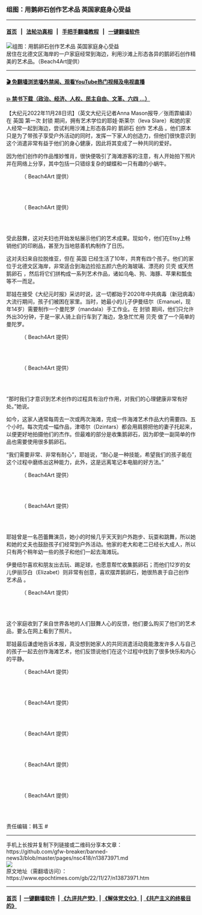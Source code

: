 ### 组图：用鹅卵石创作艺术品 英国家庭身心受益
------------------------

#### [首页](https://github.com/gfw-breaker/banned-news3/blob/master/README.md) &nbsp;&nbsp;|&nbsp;&nbsp; [法轮功真相](https://github.com/begood0513/basic/blob/master/README.md)  &nbsp;&nbsp;|&nbsp;&nbsp; [手把手翻墙教程](https://github.com/gfw-breaker/guides/wiki)  &nbsp;&nbsp;|&nbsp;&nbsp; [一键翻墙软件](https://github.com/gfw-breaker/nogfw/blob/master/README.md)  



<div><img alt="组图：用鹅卵石创作艺术品 英国家庭身心受益" class="attachment-djy_600_400 size-djy_600_400 wp-post-image" src="https://i.epochtimes.com/assets/uploads/2022/11/id13873980-B4A3-600x400.jpeg"/>
<div class="caption">
 居住在北德文区海岸的一户家庭经常到海边，利用沙滩上形态各异的鹅卵石创作精美的艺术品。（Beach4Art提供）
</div></div><hr/>

#### [ 🎬  免翻墙浏览墙外禁闻、观看YouTube热门视频及电视直播](https://github.com/gfw-breaker/HelloWorld)

#### [ 💥  禁书下载（政治、经济、人权、民主自由、文革、六四 ...）](https://github.com/gfw-breaker/books/blob/master/README.md)

<div><p>
 【大纪元2022年11月28日讯】（英文大纪元记者Anna Mason报导／张雨霏编译）在
 <ok href="https://www.epochtimes.com/gb/tag/%E8%8B%B1%E5%9B%BD.html">
  英国
 </ok>
 第一次
 <ok href="https://www.epochtimes.com/gb/tag/%E5%B0%81%E9%94%81.html">
  封锁
 </ok>
 期间，拥有艺术学位的耶娃‧斯莱尔（Ieva Slare）和她的家人经常一起到海边，尝试利用沙滩上形态各异的
 <ok href="https://www.epochtimes.com/gb/tag/%E9%B9%85%E5%8D%B5%E7%9F%B3.html">
  鹅卵石
 </ok>
 创作
 <ok href="https://www.epochtimes.com/gb/tag/%E8%89%BA%E6%9C%AF%E5%93%81.html">
  艺术品
 </ok>
 。他们原本只是为了带孩子享受户外活动的同时，发挥一下家人的创造力，但他们很快意识到这个消遣非常有益于他们的身心健康，因此将其变成了一种共同的爱好。
</p>
<p>
 因为他们创作的作品惟妙惟肖，很快便吸引了海滩游客的注意，有人开始拍下照片并在网络上分享，其中包括一只错综复杂的蝴蝶和一只有趣的小蜗牛。
</p>
<figure aria-describedby="caption-attachment-13873986" class="wp-caption aligncenter" id="attachment_13873986" style="width: 450px">
 <ok href="https://i.epochtimes.com/assets/uploads/2022/11/id13873986-B4A10.jpeg" target="_blank">
  <img alt="" class="wp-image-13873986" src="https://i.epochtimes.com/assets/uploads/2022/11/id13873986-B4A10.jpeg"/>
 </ok>
 <br/><figcaption class="wp-caption-text" id="caption-attachment-13873986">
  （
  <ok href="https://www.facebook.com/profile.php?id=100065379493149">
   Beach4Art
  </ok>
  提供）
 </figcaption><br/>
</figure><br/>
<figure aria-describedby="caption-attachment-13873983" class="wp-caption aligncenter" id="attachment_13873983" style="width: 450px">
 <ok href="https://i.epochtimes.com/assets/uploads/2022/11/id13873983-B4A6.jpeg" target="_blank">
  <img alt="" class="wp-image-13873983" src="https://i.epochtimes.com/assets/uploads/2022/11/id13873983-B4A6.jpeg"/>
 </ok>
 <br/><figcaption class="wp-caption-text" id="caption-attachment-13873983">
  （
  <ok href="https://www.facebook.com/profile.php?id=100065379493149">
   Beach4Art
  </ok>
  提供）
 </figcaption><br/>
</figure><br/>
<p>
 受此鼓舞，这对夫妇也开始发帖展示他们的艺术成果。现如今，他们在Etsy上畅销他们的印刷品，甚至为当地慈善机构制作了日历。
</p>
<p>
 这对夫妇来自拉脱维亚，但在
 <ok href="https://www.epochtimes.com/gb/tag/%E8%8B%B1%E5%9B%BD.html">
  英国
 </ok>
 已经生活了10年，共育有四个孩子。他们的家位于北德文区海岸，非常适合到海边捡拾五颜六色的海玻璃、漂亮的
 <ok href="https://www.epochtimes.com/gb/tag/%E8%B4%9D%E5%A3%B3.html">
  贝壳
 </ok>
 或天然
 <ok href="https://www.epochtimes.com/gb/tag/%E9%B9%85%E5%8D%B5%E7%9F%B3.html">
  鹅卵石
 </ok>
 ，然后将它们拼构成一系列艺术作品，诸如乌龟、狗、海豚、苹果和瓢虫等不一而足。
</p>
<p>
 耶娃在接受《大纪元时报》采访时说，这一切都始于2020年中共病毒（新冠病毒）大流行期间，孩子们被困在家里。当时，她最小的儿子伊曼纽尔（Emanuel，现年14岁）需要制作一个曼陀罗（mandala）手工作业。在
 <ok href="https://www.epochtimes.com/gb/tag/%E5%B0%81%E9%94%81.html">
  封锁
 </ok>
 期间，他们只允许外出30分钟，于是一家人骑上自行车到了海边，急急忙忙用
 <ok href="https://www.epochtimes.com/gb/tag/%E8%B4%9D%E5%A3%B3.html">
  贝壳
 </ok>
 做了一个简单的曼陀罗。
</p>
<figure aria-describedby="caption-attachment-13873982" class="wp-caption aligncenter" id="attachment_13873982" style="width: 451px">
 <ok href="https://i.epochtimes.com/assets/uploads/2022/11/id13873982-B4A5.jpeg" target="_blank">
  <img alt="" class="wp-image-13873982" src="https://i.epochtimes.com/assets/uploads/2022/11/id13873982-B4A5.jpeg"/>
 </ok>
 <br/><figcaption class="wp-caption-text" id="caption-attachment-13873982">
  （
  <ok href="https://www.facebook.com/profile.php?id=100065379493149">
   Beach4Art
  </ok>
  提供）
 </figcaption><br/>
</figure><br/>
<figure aria-describedby="caption-attachment-13873984" class="wp-caption aligncenter" id="attachment_13873984" style="width: 451px">
 <ok href="https://i.epochtimes.com/assets/uploads/2022/11/id13873984-B4A8.jpeg" target="_blank">
  <img alt="" class="wp-image-13873984" src="https://i.epochtimes.com/assets/uploads/2022/11/id13873984-B4A8.jpeg"/>
 </ok>
 <br/><figcaption class="wp-caption-text" id="caption-attachment-13873984">
  （
  <ok href="https://www.facebook.com/profile.php?id=100065379493149">
   Beach4Art
  </ok>
  提供）
 </figcaption><br/>
</figure><br/>
<p>
 “那时我们才意识到艺术创作的过程具有治疗作用，对我们的心理健康非常有好处。”她说。
</p>
<p>
 如今，这家人通常每周去一次或两次海滩，完成一件海滩艺术作品大约需要四、五个小时。每次完成一幅作品，津塔尔（Dzintars）都会用肩膀把他的妻子托起来，以便更好地拍摄他们的杰作。但最难的部分是收集鹅卵石，因为即使一副简单的作品也需要使用很多鹅卵石。
</p>
<p>
 “我们需要非常、非常有耐心”，耶娃说，“耐心是一种技能，希望我们的孩子能在这个过程中磨练出这种能力，此外，这是远离笔记本电脑的好方法。”
</p>
<figure aria-describedby="caption-attachment-13873991" class="wp-caption aligncenter" id="attachment_13873991" style="width: 449px">
 <ok href="https://i.epochtimes.com/assets/uploads/2022/11/id13873991-ba418.jpeg" target="_blank">
  <img alt="" class="wp-image-13873991" src="https://i.epochtimes.com/assets/uploads/2022/11/id13873991-ba418.jpeg"/>
 </ok>
 <br/><figcaption class="wp-caption-text" id="caption-attachment-13873991">
  （
  <ok href="https://www.facebook.com/profile.php?id=100065379493149">
   Beach4Art
  </ok>
  提供）
 </figcaption><br/>
</figure><br/>
<figure aria-describedby="caption-attachment-13873989" class="wp-caption aligncenter" id="attachment_13873989" style="width: 451px">
 <ok href="https://i.epochtimes.com/assets/uploads/2022/11/id13873989-BA411.jpeg" target="_blank">
  <img alt="" class="wp-image-13873989" src="https://i.epochtimes.com/assets/uploads/2022/11/id13873989-BA411.jpeg"/>
 </ok>
 <br/><figcaption class="wp-caption-text" id="caption-attachment-13873989">
  （
  <ok href="https://www.facebook.com/profile.php?id=100065379493149">
   Beach4Art
  </ok>
  提供）
 </figcaption><br/>
</figure><br/>
<p>
 耶娃曾是一名芭蕾舞演员，她小的时候几乎天天到户外跑步、玩耍和跳舞，所以她和她的丈夫也鼓励孩子们经常到户外活动。他家的老大和老二已经长大成人，所以只有两个稍年幼一些的孩子和他们一起去海滩玩。
</p>
<p>
 伊曼纽尔喜欢和朋友出去玩、踢足球，也愿意帮忙收集鹅卵石；而他们12岁的女儿伊丽莎白（Elizabet）则非常有创意，喜欢摆弄鹅卵石，她很热衷于自己创作
 <ok href="https://www.epochtimes.com/gb/tag/%E8%89%BA%E6%9C%AF%E5%93%81.html">
  艺术品
 </ok>
 。
</p>
<figure aria-describedby="caption-attachment-13873979" class="wp-caption aligncenter" id="attachment_13873979" style="width: 600px">
 <ok href="https://i.epochtimes.com/assets/uploads/2022/11/id13873979-B4A2.jpeg" target="_blank">
  <img alt="" class="wp-image-13873979" src="https://i.epochtimes.com/assets/uploads/2022/11/id13873979-B4A2.jpeg"/>
 </ok>
 <br/><figcaption class="wp-caption-text" id="caption-attachment-13873979">
  （
  <ok href="https://www.facebook.com/profile.php?id=100065379493149">
   Beach4Art
  </ok>
  提供）
 </figcaption><br/>
</figure><br/>
<p>
 这个家庭收到了来自世界各地的人们鼓舞人心的反馈，他们要么购买了他们的艺术品，要么在网上看到了照片。
</p>
<p>
 耶娃最后谦虚地告诉本报，真没想到她家人的共同消遣活动竟能激发许多人与自己的孩子一起去创作海滩艺术，他们反馈说他们在这个过程中找到了很多快乐和内心的平静。
</p>
<figure aria-describedby="caption-attachment-13873987" class="wp-caption aligncenter" id="attachment_13873987" style="width: 450px">
 <ok href="https://i.epochtimes.com/assets/uploads/2022/11/id13873987-b4a21.jpeg" target="_blank">
  <img alt="" class="wp-image-13873987" src="https://i.epochtimes.com/assets/uploads/2022/11/id13873987-b4a21.jpeg"/>
 </ok>
 <br/><figcaption class="wp-caption-text" id="caption-attachment-13873987">
  （
  <ok href="https://www.facebook.com/profile.php?id=100065379493149">
   Beach4Art
  </ok>
  提供）
 </figcaption><br/>
</figure><br/>
<figure aria-describedby="caption-attachment-13873981" class="wp-caption aligncenter" id="attachment_13873981" style="width: 451px">
 <ok href="https://i.epochtimes.com/assets/uploads/2022/11/id13873981-B4A4.jpeg" target="_blank">
  <img alt="" class="wp-image-13873981" src="https://i.epochtimes.com/assets/uploads/2022/11/id13873981-B4A4.jpeg"/>
 </ok>
 <br/><figcaption class="wp-caption-text" id="caption-attachment-13873981">
  （
  <ok href="https://www.facebook.com/profile.php?id=100065379493149">
   Beach4Art
  </ok>
  提供）
 </figcaption><br/>
</figure><br/>
<figure aria-describedby="caption-attachment-13873985" class="wp-caption aligncenter" id="attachment_13873985" style="width: 449px">
 <ok href="https://i.epochtimes.com/assets/uploads/2022/11/id13873985-B4A9.jpeg" target="_blank">
  <img alt="" class="wp-image-13873985" src="https://i.epochtimes.com/assets/uploads/2022/11/id13873985-B4A9.jpeg"/>
 </ok>
 <br/><figcaption class="wp-caption-text" id="caption-attachment-13873985">
  （
  <ok href="https://www.facebook.com/profile.php?id=100065379493149">
   Beach4Art
  </ok>
  提供）
 </figcaption><br/>
</figure><br/>
<figure aria-describedby="caption-attachment-13873988" class="wp-caption aligncenter" id="attachment_13873988" style="width: 451px">
 <ok href="https://i.epochtimes.com/assets/uploads/2022/11/id13873988-b4a23.jpeg" target="_blank">
  <img alt="" class="wp-image-13873988" src="https://i.epochtimes.com/assets/uploads/2022/11/id13873988-b4a23.jpeg"/>
 </ok>
 <br/><figcaption class="wp-caption-text" id="caption-attachment-13873988">
  （
  <ok href="https://www.facebook.com/profile.php?id=100065379493149">
   Beach4Art
  </ok>
  提供）
 </figcaption><br/>
</figure><br/>
<figure aria-describedby="caption-attachment-13873990" class="wp-caption aligncenter" id="attachment_13873990" style="width: 451px">
 <ok href="https://i.epochtimes.com/assets/uploads/2022/11/id13873990-ba413.jpeg" target="_blank">
  <img alt="" class="wp-image-13873990" src="https://i.epochtimes.com/assets/uploads/2022/11/id13873990-ba413.jpeg"/>
 </ok>
 <br/><figcaption class="wp-caption-text" id="caption-attachment-13873990">
  （
  <ok href="https://www.facebook.com/profile.php?id=100065379493149">
   Beach4Art
  </ok>
  提供）
 </figcaption><br/>
</figure><br/>
<p>
 责任编辑：韩玉 #
</p>
</div>
<hr/>
手机上长按并复制下列链接或二维码分享本文章：<br/>
https://github.com/gfw-breaker/banned-news3/blob/master/pages/nsc418/n13873971.md <br/>
<a href='https://github.com/gfw-breaker/banned-news3/blob/master/pages/nsc418/n13873971.md'><img src='https://github.com/gfw-breaker/banned-news3/blob/master/pages/nsc418/n13873971.md.png'/></a> <br/>
原文地址（需翻墙访问）：https://www.epochtimes.com/gb/22/11/27/n13873971.htm


------------------------
#### [首页](https://github.com/gfw-breaker/banned-news3/blob/master/README.md) &nbsp;|&nbsp; [一键翻墙软件](https://github.com/gfw-breaker/nogfw/blob/master/README.md) &nbsp;| [《九评共产党》](https://github.com/gfw-breaker/9ping.md/blob/master/README.md#九评之一评共产党是什么) | [《解体党文化》](https://github.com/gfw-breaker/jtdwh.md/blob/master/README.md) | [《共产主义的终极目的》](https://github.com/gfw-breaker/gczydzjmd.md/blob/master/README.md)


<img src='http://gfw-breaker.win/banned-news3/pages/nsc418/n13873971.md' width='0px' height='0px'/>